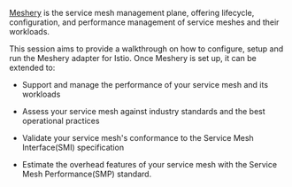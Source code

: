 [Meshery](https://meshery.io/) is the service mesh management plane, offering lifecycle, configuration, and performance management of service meshes and their workloads.

This session aims to provide a walkthrough on how to configure, setup and run the Meshery adapter for Istio. Once Meshery is set up, it can be extended to:

- Support and manage the performance of your service mesh and its workloads 

- Assess your service mesh against industry standards and the best operational practices

- Validate your service mesh's conformance to the Service Mesh Interface(SMI) specification

- Estimate the overhead features of your service mesh with the Service Mesh Performance(SMP) standard.
